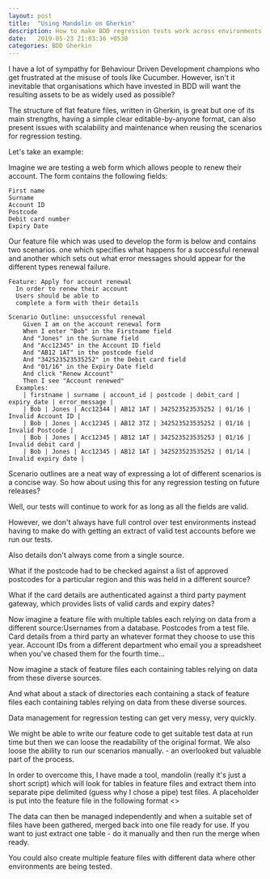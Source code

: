 ```yaml
---
layout: post
title:  "Using Mandolin on Gherkin"
description: How to make BDD regression tests work across environments.
date:   2019-05-23 21:03:36 +0530
categories: BDD Gherkin
---
```

I have a lot of sympathy for Behaviour Driven Development champions who get frustrated at the misuse of tools like Cucumber. However, isn't it inevitable that organisations which have invested in BDD will want the resulting assets to be as widely used as possible?

The structure of flat feature files, written in Gherkin, is great but one of its main strengths, having a simple clear editable-by-anyone format, can also present issues with scalability and maintenance when reusing the scenarios for regression testing.

Let's take an example:

Imagine we are testing a web form which allows people to renew their account. The form contains the following fields:
```
First name
Surname
Account ID
Postcode
Debit card number
Expiry Date
```
Our feature file which was used to develop the form is below and contains two scenarios. one which specifies what happens for a successful renewal and another which sets out what error messages should appear for the different types renewal failure.
```
Feature: Apply for account renewal
  In order to renew their account
  Users should be able to
  complete a form with their details

Scenario Outline: unsuccessful renewal
    Given I am on the account renewal form
    When I enter "Bob" in the Firstname field
    And "Jones" in the Surname field
    And "Acc12345" in the Account ID field
    And "AB12 1AT" in the postcode field
    And "342523523535252" in the Debit card field
    And "01/16" in the Expiry Date field
    And click "Renew Account"
    Then I see "Account renewed"
  Examples:
    | firstname | surname | account_id | postcode | debit_card | expiry_date | error_message |
    | Bob | Jones | Acc12344 | AB12 1AT | 342523523535252 | 01/16 | Invalid Account ID |
    | Bob | Jones | Acc12345 | AB12 3TZ | 342523523535252 | 01/16 | Invalid Postcode |
    | Bob | Jones | Acc12345 | AB12 1AT | 342523523535253 | 01/16 | Invalid debit card |
    | Bob | Jones | Acc12345 | AB12 1AT | 342523523535252 | 01/14 | Invalid expiry date |
```
Scenario outlines are a neat way of expressing a lot of different scenarios is a concise way. So how about using this for any regression testing on future releases?

Well, our tests will continue to work for as long as all the fields are valid.

However, we don't always have full control over test environments instead having to make do with getting an extract of valid test accounts before we run our tests.

Also details don't always come from a single source.

What if the postcode had to be checked against a list of approved postcodes for a particular region and this was held in a different source?

What if the card details are authenticated against a third party payment gateway, which provides lists of valid cards and expiry dates?

Now imagine a feature file with multiple tables each relying on data from a different source:Usernames from a database. Postcodes from a test file. Card details from a third party an whatever format they choose to use this year. Account IDs from a different department who email you a spreadsheet when you've chased them for the fourth time...

Now imagine a stack of feature files each containing tables relying on data from these diverse sources.

And what about a stack of directories each containing a stack of feature files each containing tables relying on data from these diverse sources.

Data management for regression testing can get very messy, very quickly.

We might be able to write our feature code to get suitable test data at run time but then we can loose the readability of the original format. We also loose the ability to run our scenarios manually. - an overlooked but valuable part of the process.

In order to overcome this, I have made a tool, mandolin (really it's just a short script) which will look for tables in feature files and extract them into separate pipe delimited (guess why I chose a pipe) test files. A placeholder is put into the feature file in the following format <<Tablen>>

The data can then be managed independently and when a suitable set of files have been gathered, merged back into one file ready for use. If you want to just extract one table - do it manually and then run the merge when ready.

You could also create multiple feature files with different data where other environments are being tested.

